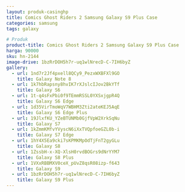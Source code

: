 ```yaml
---
layout: produk-casinghp
title: Comics Ghost Riders 2 Samsung Galaxy S9 Plus Case
categories: samsung
tags: galaxy

# Produk
product-title: Comics Ghost Riders 2 Samsung Galaxy S9 Plus Case
harga: 90000
sku: hn-2144
image-drive: 1bzRrDOH5h7r-uq1wlNrecD-C-7IH6byZ
gallery:
  - url: 1nd7r2Jf4pxell8QCy9_PezxWXBFXl9GO
    title: Galaxy Note 8
  - url: 1k7hbRapsny8hvIK7rXJslcIJov2BkYTf
    title: Galaxy S6
  - url: 1t-q4sFxPbi0f9TEmmRSSL0YXSxjgpR4Q
    title: Galaxy S6 Edge
  - url: 1d35VirTmoWqV7WBHM3Zti2ateKEJ5AqE
    title: Galaxy S6 Edge Plus
  - url: 19JlxfKU_YZeBTUNMb0GjfVpW2XrkSqNu
    title: Galaxy S7
  - url: 1kZmmKMfvYVyscN6iXxTVQpfoeGZL0b-i
    title: Galaxy S7 Edge
  - url: 1hY4X5Ea9cki7sKPMKMpOdTjFnT2gyGLu
    title: Galaxy S8
  - url: 1ZssbH-x-XQ-XlsH0rvdBOGrs9dNrYYM7
    title: Galaxy S8 Plus
  - url: 1VXxRBBMXV0ceX_pUvZ8qsR08izp-f643
    title: Galaxy S9
  - url: 1bzRrDOH5h7r-uq1wlNrecD-C-7IH6byZ
    title: Galaxy S9 Plus
---
```

